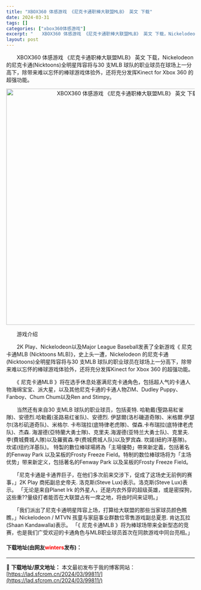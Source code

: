 ```yaml
---
title: "XBOX360 体感游戏 《尼克卡通职棒大联盟MLB》 英文 下载"
date: 2024-03-31
tags: []
categories: ["xbox360体感游戏"]
excerpt: "　　XBOX360 体感游戏 《尼克卡通职棒大联盟MLB》 英文 下载，Nickelodeon 的尼克卡通(Nicktoons)全明星阵容将与30 支MLB 球队的职业球员在球场上一分高下，除带来难以忘怀的棒球游戏体验外，还将充分发挥Kinect for Xbox 360 的超强功能。 　　游戏介绍&hellip;"
layout: post
---
```


 <p>　　XBOX360 体感游戏 《尼克卡通职棒大联盟MLB》 英文 下载，Nickelodeon 的尼克卡通(Nicktoons)全明星阵容将与30 支MLB 球队的职业球员在球场上一分高下，除带来难以忘怀的棒球游戏体验外，还将充分发挥Kinect for Xbox 360 的超强功能。</p> <p align="center"><img align="" border="0" src="https://lad.sfcrom.cn/wp-content/uploads/2024/03/20240331_660953c0b8970.jpg" width="631" alt="XBOX360 体感游戏 《尼克卡通职棒大联盟MLB》 英文 下载" /></p> <p>　　游戏介绍</p> <p>　　2K Play、Nickelodeon以及Major League Baseball发表了全新游戏《 尼克卡通MLB (Nicktoons MLB)》，史上头一遭，Nickelodeon 的尼克卡通(Nicktoons)全明星阵容将与30 支MLB 球队的职业球员在球场上一分高下，除带来难以忘怀的棒球游戏体验外，还将充分发挥Kinect for Xbox 360 的超强功能。</p> <p>　　《 尼克卡通MLB 》将在选手休息处塞满尼克卡通角色，包括超人气的卡通人物海绵宝宝、派大星，以及其他尼克卡通的卡通人物ZIM、Dudley Puppy、Fanboy、Chum Chum以及Ren and Stimpy。</p> <p>　　当然还有来自30 支MLB 球队的职业球员，包括麦特. 哈勒戴(聖路易紅雀隊)、安德烈.哈勒戴(圣路易红雀队)、安德烈. 伊瑟爾(洛杉磯道奇隊)、米格爾.伊瑟尔(洛杉矶道奇队)、米格尔. 卡布瑞拉(底特律老虎隊)、傑森.卡布瑞拉(底特律老虎队)、杰森. 海渥德(亞特蘭大勇士隊)、克里夫.海渥德(亚特兰大勇士队)、克里夫. 李(費城費城人隊)以及羅賓森.李(费城费城人队)以及罗宾森. 坎諾(紐約洋基隊)。坎诺(纽约洋基队)。 特製的數位棒球場將為「主場優勢」帶來新定義，包括著名的Fenway Park 以及呆板的Frosty Freeze Field。特制的数位棒球场将为「主场优势」带来新定义，包括著名的Fenway Park 以及呆板的Frosty Freeze Field。</p> <p>　　「尼克卡通是卡通界巨子，在他们多次前来交涉下，促成了这场史无前例的赛事，」2K Play 商拓副总史帝夫. 洛克斯(Steve Lux)表示。洛克斯(Steve Lux)表示。 「无论是来自Planet Irk 的外星人，还是内衣外穿的超级英雄，或是密探狗，这些重??量级打者能否在大联盟占有一席之地，将由时间来证明。」</p> <p>　　「我们派出了尼克卡通明星阵容上场，打算给大联盟的那些当家球员颜色瞧瞧，」Nickelodeon / MTVN 孩童与家庭事业群数位零售游戏副总夏恩. 肯达瓦拉(Shaan Kandawalla)表示。 「《 尼克卡通MLB 》将为棒球场带来全新型态的竞赛，也是我们广受欢迎的卡通角色与MLB职业球员首次在同款游戏中同台亮相。」</p> <p><h4>下载地址(由网友<font color="red">winters</font>发布)：</h4></p> 

---
📖 **下载地址/原文地址：** 本文最初发布于我的博客网站：[https://lad.sfcrom.cn/2024/03/99811/](https://lad.sfcrom.cn/2024/03/99811/)
